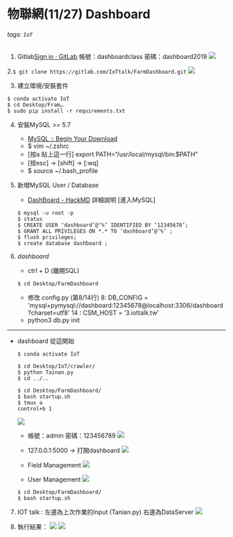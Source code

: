 # 物聯網(11/27) Dashboard
###### tags: `IoT`

1. Gitlab[Sign in · GitLab](https://gitlab.com/IoTtalk/FarmDashboard)
帳號：dashboardclass
密碼：dashboard2019
![](https://i.imgur.com/kTsnXO3.png)


2.``` $ git clone https://gitlab.com/IoTtalk/FarmDashboard.git ```
![](https://i.imgur.com/u3k6j7M.png)


3. 建立環境/安裝套件
```
$ conda activate IoT
$ cd Desktop/Fram…
$ sudo pip install -r requirements.txt
```

4. 安裝MySQL >= 5.7
	* [MySQL :: Begin Your Download](https://dev.mysql.com/downloads/file/?id=490317)
	* $ vim ~/.zshrc 
	* [按a 貼上這一行] export PATH=“/usr/local/mysql/bin:$PATH”
	* [按esc] -> [shift] -> [:wq]
	* $ source ~/.bash_profile
	
5. 新增MySQL User  / Database
 	* [DashBoard - HackMD](https://hackmd.io/5LqVk4MBSCinRXQderD_Jw) 詳細說明
[進入MySQL]
    ```
	$ mysql -u root -p  
	$ status
	$ CREATE USER ‘dashboard’@‘%’ IDENTIFIED BY ‘12345678’; 
	$ GRANT ALL PRIVILEGES ON *.* TO ‘dashboard’@‘%’ ;
	$ flush privileges;
	$ create database dashboard ;
    ```
	
6. *dashboard*
	* ctrl + D (離開SQL)
	```
    $ cd Desktop/FarmDashboard
    ```
	* 修改 config.py
	(第8/14行)
	8: DB_CONFIG = 'mysql+pymysql://dashboard:12345678@localhost:3306/dashboard?charset=utf8'
	14 : CSM_HOST = ‘3.iottalk.tw’
	* python3 db.py init
---
* dashboard 從這開始
	```
    $ conda activate IoT
    
    $ cd Desktop/IoT/crawler/
    $ python Tainan.py
    $ cd ../..
    
    $ cd Desktop/FarmDashboard/
    $ bash startup.sh
	$ tmux a
    control+b 1
    ```
	![](https://i.imgur.com/QmW5qXr.png)
    
    * 帳號：admin 密碼：123456789
    ![](https://i.imgur.com/2NY36j5.png)

    
	* 127.0.0.1:5000 -> 打開dashboard
	![](https://i.imgur.com/hepNpWE.png)
    

	*  Field Management
	![](https://i.imgur.com/d4Ykt8k.png)

	*  User Management
	![](https://i.imgur.com/64nJN4W.png)

    ```
	$ cd Desktop/FarmDashboard/
	$ bash startup.sh
	```
7. IOT talk : 左邊為上次作業的Input (Tanian.py) 
右邊為DataServer
![](https://i.imgur.com/BtuoUJF.png)


8. 執行結果：
![](https://i.imgur.com/cSR9iEa.png)
![](https://i.imgur.com/Vf50473.png)



